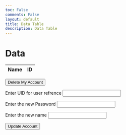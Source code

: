 ```yaml
---
toc: False
comments: False
layout: default
title: Data Table
description: Data Table
---
```


<h1>Data</h1>

<table>
    <thead>
        <tr>
            <th>Name</th>
            <th>ID</th>
        </tr>
    </thead>
    <tbody id="result">
    </tbody>
</table>

<script type="module">
    const url = 'http://127.0.0.1:8086/api/users/';
    // prepare HTML result container for new output
    const resultContainer = document.getElementById("result");
    const options = {
        mode: 'cors', // no-cors, cors, same-origin
        credentials: 'include', // include, same-origin, omit
        headers: {
            'Content-Type': 'application/json'
        },
        method: 'GET', // Override the method property
        cache: 'no-cache', // Set the cache property
    };

    // fetch the API
    fetch(url, options)
        // response is a RESTful "promise" on any successful fetch
        .then(response => {
            // check for response errors and display
            if (response.status !== 200) {
                const errorMsg = 'Database response error: ' + response.status;
                window.location.href = "http://127.0.0.1:4200/student/2024/01/31/401error.html";
                console.log(errorMsg);
                const tr = document.createElement("tr");
                const td = document.createElement("td");
                td.innerHTML = errorMsg;
                tr.appendChild(td);
                resultContainer.appendChild(tr);
                return;
            }
            // valid response will contain JSON data
            response.json().then(data => {
                console.log(data);
                for (const row of data) {
                    // tr and td build out for each row
                    const tr = document.createElement("tr");
                    const name = document.createElement("td");
                    const id = document.createElement("td");
                    // data is specific to the API
                    name.innerHTML = row.name;
                    id.innerHTML = row.uid;
                    // this builds td's into tr
                    tr.appendChild(name);
                    tr.appendChild(id);
                    // append the row to table
                    resultContainer.appendChild(tr);
                }
            })
            // catch fetch errors (i.e., ACCESS to server blocked)
            .catch(err => {
                window.location.href = "http://127.0.0.1:4200/student/2024/01/30/401error.html"
                console.error(err);
                const tr = document.createElement("tr");
                const td = document.createElement("td");
                td.innerHTML = err + ": " + url;
                tr.appendChild(td);
                resultContainer.appendChild(tr);
            ;
            });
        });
</script>

<button onclick="deleteUser()">Delete My Account</button>

<script>
    function deleteUser() {
        // You can add your logic for deleting the user here
        console.log("in function");
        const url = 'http://127.0.0.1:8086/api/users/';
        const options = {
            mode: 'cors', // no-cors, cors, same-origin
            credentials: 'include', // include, same-origin, omit
            headers: {
                'Content-Type': 'application/json'
            },
            method: 'DELETE', // Override the method property
            cache: 'no-cache', // Set the cache property
        };
        fetch(url, options)
        // response is a RESTful "promise" on any successful fetch
        .then(response => {
            // check for response errors and display
            if (response.status !== 200) {
                const errorMsg = 'Database response error: ' + response.status;
                window.location.href = "http://127.0.0.1:4200/student/2024/01/31/401error.html";
                console.log(errorMsg);
                const tr = document.createElement("tr");
                const td = document.createElement("td");
                td.innerHTML = errorMsg;
                tr.appendChild(td);
                resultContainer.appendChild(tr);
                return;
            }
            // valid response will contain JSON data
            response.json().then(data => {
                console.log("worked");
                console.log(data);
                 window.location.href = "http://127.0.0.1:4200/student/2024/01/30/DataTable.html";
            })
            // catch fetch errors (i.e., ACCESS to server blocked)
            .catch(err => {
                console.error(err);
                const tr = document.createElement("tr");
                const td = document.createElement("td");
                td.innerHTML = err + ": " + url;
                tr.appendChild(td);
                resultContainer.appendChild(tr);
            ;
            });
        });

        
    }
        
</script>

<label for="myTextField">Enter UID for user refrence</label>
<input type="text" id="uid" name="uid">

<label for="myTextField">Enter the new Password</label>
<input type="text" id="password" name="password">

<label for="myTextField">Enter the new name</label>
<input type="text" id="name" name="name">

<button type="button" onclick="update_user()">Update Account</button>


<script>
    function update_user(){
      const url = 'http://127.0.0.1:8086/api/users/';
      const body = {
        uid: document.getElementById("uid").value,
        password: document.getElementById("password").value,
        name: document.getElementById("name").value,
      };
      console.log(body);
      const AuthOptions = {
                  mode: 'cors', // no-cors, *cors, same-origin
                  credentials: 'include', // include, same-origin, omit
                  headers: {
                      'Content-Type': 'application/json',
                  },
                  method: 'PUT', // Override the method property
                  cache: 'no-cache', // Set the cache property
                  body: JSON.stringify(body)
              };
        // fetch the API
        fetch(url, AuthOptions)
          // response is a RESTful "promise" on any successful fetch
          .then(response => {
            // check for response errors and display
            if (response.status !== 200) {
                window.location.href = "http://127.0.0.1:4200/student/2024/01/31/401error.html";
            }
            // valid response will contain JSON data
            response.json().then(data => {
              // insert whatever code you want here
              window.location.href="http://127.0.0.1:4200/student/2024/01/30/DataTable.html"; // reload pge
            })
        })
        // catch fetch errors (ie ACCESS to server blocked)
        .catch(err => {
          console.log(err)
        });
    }
</script>